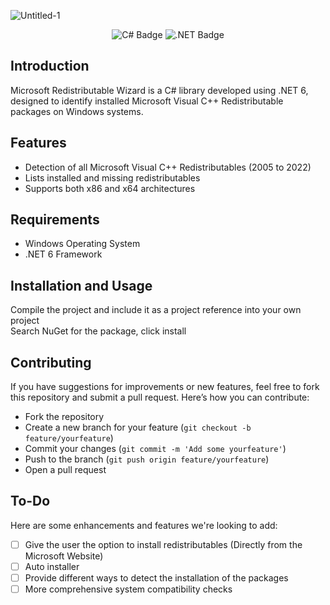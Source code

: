 
![Untitled-1](https://github.com/terrykeeton97/Microsoft-Redistributable-Wizard/assets/116961227/7e750cd5-2480-4095-8d5a-46fd06443019)
<p align="center">
  <img src="https://img.shields.io/badge/c%23-%23239120.svg?style=for-the-badge&logo=c-sharp&logoColor=white" alt="C# Badge"/>
  <img src="https://img.shields.io/badge/.NET-5C2D91?style=for-the-badge&logo=.net&logoColor=white" alt=".NET Badge"/>
</p>

## Introduction
Microsoft Redistributable Wizard is a C# library developed using .NET 6, designed to identify installed Microsoft Visual C++ Redistributable packages on Windows systems.

## Features
- Detection of all Microsoft Visual C++ Redistributables (2005 to 2022)
- Lists installed and missing redistributables
- Supports both x86 and x64 architectures

## Requirements
- Windows Operating System
- .NET 6 Framework

## Installation and Usage
Compile the project and include it as a project reference into your own project  
Search NuGet for the package, click install

## Contributing
If you have suggestions for improvements or new features, feel free to fork this repository and submit a pull request. Here’s how you can contribute:
- Fork the repository
- Create a new branch for your feature (`git checkout -b feature/yourfeature`)
- Commit your changes (`git commit -m 'Add some yourfeature'`)
- Push to the branch (`git push origin feature/yourfeature`)
- Open a pull request

## To-Do
Here are some enhancements and features we're looking to add:
- [ ] Give the user the option to install redistributables (Directly from the Microsoft Website)
- [ ] Auto installer
- [ ] Provide different ways to detect the installation of the packages
- [ ] More comprehensive system compatibility checks
